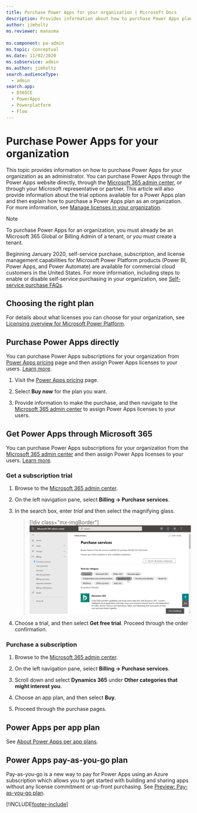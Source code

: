 ```yaml
---
title: Purchase Power Apps for your organization | Microsoft Docs
description: Provides information about how to purchase Power Apps plans.
author: jimholtz
ms.reviewer: manasma

ms.component: pa-admin
ms.topic: conceptual
ms.date: 11/02/2020
ms.subservice: admin
ms.author: jimholtz
search.audienceType: 
  - admin
search.app:
  - D365CE
  - PowerApps
  - Powerplatform
  - Flow
---
```


# Purchase Power Apps for your organization

This topic provides information on how to purchase Power Apps for your organization as an administrator. You can purchase Power Apps through the Power Apps website directly, through the [Microsoft 365 admin center](https://admin.microsoft.com), or through your Microsoft representative or partner. This article will also provide information about the trial options available for a Power Apps plan and then explain how to purchase a Power Apps plan as an organization. For more information, see [Manage licenses in your organization](signup-question-and-answer.md).

> [!NOTE]
> To purchase Power Apps for an organization, you must already be an Microsoft 365 Global or Billing Admin of a tenant, or you must create a tenant.
>
> Beginning January 2020, self-service purchase, subscription, and license management capabilities for Microsoft Power Platform products (Power BI, Power Apps, and Power Automate) are available for commercial cloud customers in the United States. For more information, including steps to enable or disable self-service purchasing in your organization, see [Self-service purchase FAQs](/microsoft-365/commerce/subscriptions/self-service-purchase-faq).

## Choosing the right plan
For details about what licenses you can choose for your organization, see [Licensing overview for Microsoft Power Platform](pricing-billing-skus.md).

## Purchase Power Apps directly

You can purchase Power Apps subscriptions for your organization from [Power Apps pricing](https://powerapps.microsoft.com/pricing/) page and then assign Power Apps licenses to your users. [Learn more](/office365/admin/subscriptions-and-billing/assign-licenses-to-users?view=o365-worldwide).

1. Visit the [Power Apps pricing](https://powerapps.microsoft.com/pricing/) page.

2. Select **Buy now** for the plan you want.

3. Provide information to make the purchase, and then navigate to the [Microsoft 365 admin center](https://admin.microsoft.com) to assign Power Apps licenses to your users.

## Get Power Apps through Microsoft 365

You can purchase Power Apps subscriptions for your organization from the [Microsoft 365 admin center](https://admin.microsoft.com) and then assign Power Apps licenses to your users. [Learn more](/office365/admin/subscriptions-and-billing/assign-licenses-to-users?view=o365-worldwide).

### Get a subscription trial

1. Browse to the [Microsoft 365 admin center](https://admin.microsoft.com).

2. On the left navigation pane, select **Billing -> Purchase services**.

3. In the search box, enter *trial* and then select the magnifying glass.

   > [!div class="mx-imgBorder"] 
   > ![Search for trial.](media/purchase-services-search-trial.png "Search for trial")

4. Choose a trial, and then select **Get free trial**. Proceed through the order confirmation.

### Purchase a subscription

1. Browse to the [Microsoft 365 admin center](https://admin.microsoft.com).

2. On the left navigation pane, select **Billing -> Purchase services**.

3. Scroll down and select **Dynamics 365** under **Other categories that might interest you**.

4. Choose an app plan, and then select **Buy**.

5. Proceed through the purchase pages.

## Power Apps per app plan

See [About Power Apps per app plans](about-powerapps-perapp.md).

## Power Apps pay-as-you-go plan
 
Pay-as-you-go is a new way to pay for Power Apps using an Azure subscription which allows you to get started with building and sharing apps without any license commitment or up-front purchasing.  See [Preview: Pay-as-you-go plan](pay-as-you-go-overview.md).





[!INCLUDE[footer-include](../includes/footer-banner.md)]